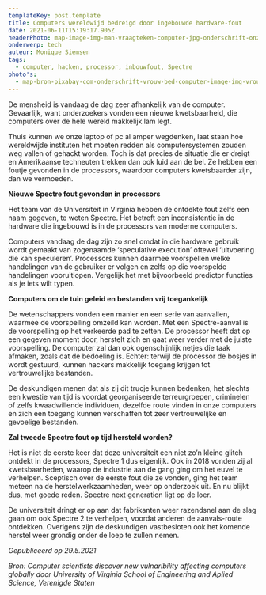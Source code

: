 ```yaml
---
templateKey: post.template
title: Computers wereldwijd bedreigd door ingebouwde hardware-fout
date: 2021-06-11T15:19:17.905Z
headerPhoto: map-image-img-man-vraagteken-computer-jpg-onderschrift-onze-computers-bevatten-al-onze-belangrijke-en-intieme-data-en-een-inbouwfout-maakt-hen-allemaal-kwetsbaar-bron-pixabay-com-stok-ic
onderwerp: tech
auteur: Monique Siemsen
tags:
  - computer, hacken, processor, inbouwfout, Spectre
photo's:
  - map-bron-pixabay-com-onderschrift-vrouw-bed-computer-image-img-vrouw-bed-computer-jpg
---
```

De mensheid is vandaag de dag zeer afhankelijk van de computer. Gevaarlijk, want onderzoekers vonden een nieuwe kwetsbaarheid, die computers over de hele wereld makkelijk lam legt.



Thuis kunnen we onze laptop of pc al amper wegdenken, laat staan hoe wereldwijde instituten het moeten redden als computersystemen zouden weg vallen of gehackt worden. Toch is dat precies de situatie die er dreigt en Amerikaanse techneuten trekken dan ook luid aan de bel. Ze hebben een foutje gevonden in de processors, waardoor computers kwetsbaarder zijn, dan we vermoeden.





**Nieuwe Spectre fout gevonden in processors**



Het team van de Universiteit in Virginia hebben de ontdekte fout zelfs een naam gegeven, te weten Spectre. Het betreft een inconsistentie in de hardware die ingebouwd is in de processors van moderne computers. 



Computers vandaag de dag zijn zo snel omdat in die hardware gebruik wordt gemaakt van zogenaamde ‘speculative execution’ oftewel ‘uitvoering die kan speculeren’. Processors kunnen daarmee voorspellen welke handelingen van de gebruiker er volgen en zelfs op die voorspelde handelingen vooruitlopen. Vergelijk het met bijvoorbeeld predictor functies als je iets wilt typen.





**Computers om de tuin geleid en bestanden vrij toegankelijk**



De wetenschappers vonden een manier en een serie van aanvallen, waarmee de voorspelling omzeild kan worden. Met een Spectre-aanval is de voorspelling op het verkeerde pad te zetten. De processor heeft dat op een gegeven moment door, herstelt zich en gaat weer verder met de juiste voorspelling. De computer zal dan ook ogenschijnlijk netjes die taak afmaken, zoals dat de bedoeling is. Echter: terwijl de processor de bosjes in wordt gestuurd, kunnen hackers makkelijk toegang krijgen tot vertrouwelijke bestanden.



De deskundigen menen dat als zij dit trucje kunnen bedenken, het slechts een kwestie van tijd is voordat georganiseerde terreurgroepen, criminelen of zelfs kwaadwillende individuen, dezelfde route vinden in onze computers en zich een toegang kunnen verschaffen tot zeer vertrouwelijke en gevoelige bestanden.





**Zal tweede Spectre fout op tijd hersteld worden?**



Het is niet de eerste keer dat deze universiteit een niet zo’n kleine glitch ontdekt in de processors, Spectre 1 dus eigenlijk. Ook in 2018 vonden zij al kwetsbaarheden, waarop de industrie aan de gang ging om het euvel te verhelpen. Sceptisch over de eerste fout die ze vonden, ging het team meteen na de herstelwerkzaamheden, weer op onderzoek uit. En nu blijkt dus, met goede reden. Spectre next generation ligt op de loer.



De universiteit dringt er op aan dat fabrikanten weer razendsnel aan de slag gaan om ook Spectre 2 te verhelpen, voordat anderen de aanvals-route ontdekken. Overigens zijn de deskundigen vastbesloten ook het komende herstel weer grondig onder de loep te zullen nemen.





*Gepubliceerd op 29.5.2021*



*Bron: Computer scientists discover new vulnaribility affecting computers globally door University of Virginia School of Engineering and Aplied Science, Verenigde Staten*